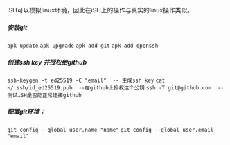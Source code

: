 iSH可以模拟linux环境，因此在iSH上的操作与真实的linux操作类似。

##### 安装git
`apk update`
`apk upgrade`
`apk add git`
`apk add openssh`

##### 创建ssh key 并授权给github
`ssh-keygen -t ed25519 -C "email"  -- 生成ssh key`
`cat ~/.ssh/id_ed25519.pub  --在github上授权这个公钥`
`ssh -T git@github.com  --测试iSH是否能正常连接github`

##### 配置git环境：
`git config --global user.name "name"`
`git config --global user.email "email"`



